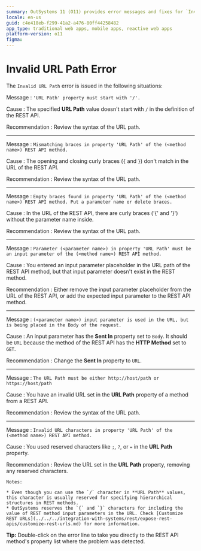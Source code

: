 ```yaml
---
summary: OutSystems 11 (O11) provides error messages and fixes for `Invalid URL Path` issues in REST APIs.
locale: en-us
guid: c4e418eb-f299-41a2-a476-80ff44258482
app_type: traditional web apps, mobile apps, reactive web apps
platform-version: o11
figma:
---
```


# Invalid URL Path Error

The `Invalid URL Path` error is issued in the following situations:

Message
:   `'URL Path' property must start with '/'.`

Cause
:   The specified **URL Path** value doesn't start with `/` in the definition of the REST API.

Recommendation
:   Review the syntax of the URL path.

---

Message
:   `Mismatching braces in property 'URL Path' of the (<method name>) REST API method.`

Cause
:   The opening and closing curly braces (`{` and `}`) don't match in the URL of the REST API.

Recommendation
:   Review the syntax of the URL path.

---

Message
:   `Empty braces found in property 'URL Path' of the (<method name>) REST API method. Put a parameter name or delete braces.`

Cause
:   In the URL of the REST API, there are curly braces ('{' and '}') without the parameter name inside.

Recommendation
:   Review the syntax of the URL path.

---

Message
:   `Parameter (<parameter name>) in property 'URL Path' must be an input parameter of the (<method name>) REST API method.`

Cause
:   You entered an input parameter placeholder in the URL path of the REST API method, but that input parameter doesn't exist in the REST method.

Recommendation
:   Either remove the input parameter placeholder from the URL of the REST API, or add the expected input parameter to the REST API method.

---

Message
:   `(<parameter name>) input parameter is used in the URL, but is being placed in the Body of the request.`

Cause
:   An input parameter has the **Sent In** property set to `Body`. It should be `URL` because the method of the REST API has the **HTTP Method** set to `GET`.

Recommendation
:   Change the **Sent In** property to `URL`.

---

Message
:   `The URL Path must be either http://host/path or https://host/path`

Cause
:   You have an invalid URL set in the **URL Path** property of a method from a REST API.

Recommendation
:   Review the syntax of the URL path.

---

Message
:   `Invalid URL characters in property 'URL Path' of the (<method name>) REST API method.`

Cause
:   You used reserved characters like `;`, `?`, or `=` in the **URL Path** property.

Recommendation
:   Review the URL set in the **URL Path** property, removing any reserved characters.

    Notes:

    * Even though you can use the `/` character in **URL Path** values, this character is usually reserved for specifying hierarchical structures in REST methods.
    * OutSystems reserves the `{` and `}` characters for including the value of REST method input parameters in the URL. Check [Customize REST URLs](../../../integration-with-systems/rest/expose-rest-apis/customize-rest-urls.md) for more information.

<div class="info" markdown="1">

**Tip:** Double-click on the error line to take you directly to the REST API method's property list where the problem was detected.

</div>
